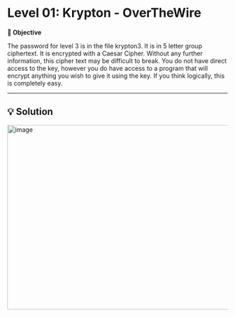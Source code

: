 # Level 01: Krypton - OverTheWire

**🎯 Objective**

The password for level 3 is in the file krypton3. It is in 5 letter group ciphertext. It is encrypted with a Caesar Cipher. Without any further information, this cipher text may be difficult to break. You do not have direct access to the key, however you do have access to a program that will encrypt anything you wish to give it using the key. If you think logically, this is completely easy.

---

## 💡 Solution

<img width="785" height="421" alt="image" src="https://github.com/user-attachments/assets/1d93de43-3fc7-4297-869a-1f659c1a3b02" />
